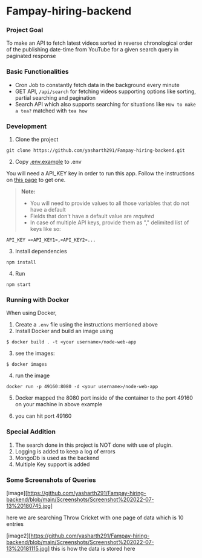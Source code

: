 # Fampay-hiring-backend

### Project Goal

To make an API to fetch latest videos sorted in reverse chronological order of the publishing date-time from YouTube for a given search query in paginated response

### Basic Functionalities

- Cron Job to constantly fetch data in the background every minute
- GET API, `/api/search` for fetching videos supporting options like sorting, partial searching and pagination
- Search API which also supports searching for situations like `How to make a tea?` matched with `tea how`

### Development

1. Clone the project

`git clone https://github.com/yasharth291/Fampay-hiring-backend.git`

2. Copy [.env.example](https://github.com/yasharth291/Fampay-hiring-backend/blob/main/.sample.env) to .env

You will need a API_KEY key in order to run this app. Follow the instructions on [this page](https://developers.google.com/youtube/v3/getting-started) to get one.

> **Note:** 
> - You will need to provide values to all those variables that do not have a default
> - Fields that don't have a default value are _required_  
> - In case of multiple API keys, provide them as "," delimited list of keys like so:

```
API_KEY =<API_KEY1>,<API_KEY2>...
```

3. Install dependencies

`npm install`

4. Run

`npm start`

### Running with Docker 

When using Docker, 

1. Create a `.env` file using the instructions mentioned above
2. Install Docker and build an image using


```
$ docker build . -t <your username>/node-web-app
```
3. see the images:

```
$ docker images
```
4. run the image 
```
docker run -p 49160:8080 -d <your username>/node-web-app
```
5. Docker mapped the 8080 port inside of the container to the port 49160 on your machine in above example

6. you can hit port 49160

### Special Addition 
1. The search done in this project is NOT done with use of plugin.
2. Logging is added to keep a log of errors
3. MongoDb is used as the backend 
4. Multiple Key support is added

### Some Screenshots of Queries 

[image][https://github.com/yasharth291/Fampay-hiring-backend/blob/main/Screenshots/Screenshot%202022-07-13%20180745.jpg] 

here we are searching Throw Cricket with one page of data which is 10 entries

[image2][https://github.com/yasharth291/Fampay-hiring-backend/blob/main/Screenshots/Screenshot%202022-07-13%20181115.jpg]
this is how the data is stored here